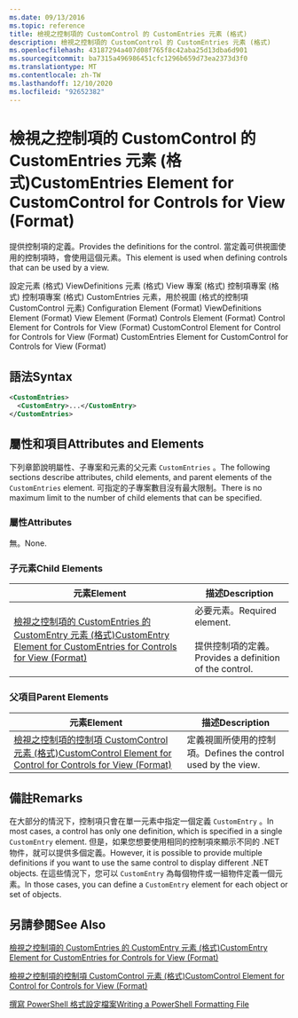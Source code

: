 ```yaml
---
ms.date: 09/13/2016
ms.topic: reference
title: 檢視之控制項的 CustomControl 的 CustomEntries 元素 (格式)
description: 檢視之控制項的 CustomControl 的 CustomEntries 元素 (格式)
ms.openlocfilehash: 43187294a407d08f765f8c42aba25d13dba6d901
ms.sourcegitcommit: ba7315a496986451cfc1296b659d73ea2373d3f0
ms.translationtype: MT
ms.contentlocale: zh-TW
ms.lasthandoff: 12/10/2020
ms.locfileid: "92652382"
---
```

# <a name="customentries-element-for-customcontrol-for-controls-for-view-format"></a><span data-ttu-id="7c1cc-103">檢視之控制項的 CustomControl 的 CustomEntries 元素 (格式)</span><span class="sxs-lookup"><span data-stu-id="7c1cc-103">CustomEntries Element for CustomControl for Controls for View (Format)</span></span>

<span data-ttu-id="7c1cc-104">提供控制項的定義。</span><span class="sxs-lookup"><span data-stu-id="7c1cc-104">Provides the definitions for the control.</span></span> <span data-ttu-id="7c1cc-105">當定義可供視圖使用的控制項時，會使用這個元素。</span><span class="sxs-lookup"><span data-stu-id="7c1cc-105">This element is used when defining controls that can be used by a view.</span></span>

<span data-ttu-id="7c1cc-106">設定元素 (格式) ViewDefinitions 元素 (格式) View 專案 (格式) 控制項專案 (格式) 控制項專案 (格式) CustomEntries 元素，用於視圖 (格式的控制項 CustomControl 元素) </span><span class="sxs-lookup"><span data-stu-id="7c1cc-106">Configuration Element (Format) ViewDefinitions Element (Format) View Element (Format) Controls Element (Format) Control Element for Controls for View (Format) CustomControl Element for Control for Controls for View (Format) CustomEntries Element for CustomControl for Controls for View (Format)</span></span>

## <a name="syntax"></a><span data-ttu-id="7c1cc-107">語法</span><span class="sxs-lookup"><span data-stu-id="7c1cc-107">Syntax</span></span>

```xml
<CustomEntries>
  <CustomEntry>...</CustomEntry>
</CustomEntries>
```

## <a name="attributes-and-elements"></a><span data-ttu-id="7c1cc-108">屬性和項目</span><span class="sxs-lookup"><span data-stu-id="7c1cc-108">Attributes and Elements</span></span>

<span data-ttu-id="7c1cc-109">下列章節說明屬性、子專案和元素的父元素 `CustomEntries` 。</span><span class="sxs-lookup"><span data-stu-id="7c1cc-109">The following sections describe attributes, child elements, and parent elements of the `CustomEntries` element.</span></span> <span data-ttu-id="7c1cc-110">可指定的子專案數目沒有最大限制。</span><span class="sxs-lookup"><span data-stu-id="7c1cc-110">There is no maximum limit to the number of child elements that can be specified.</span></span>

### <a name="attributes"></a><span data-ttu-id="7c1cc-111">屬性</span><span class="sxs-lookup"><span data-stu-id="7c1cc-111">Attributes</span></span>

<span data-ttu-id="7c1cc-112">無。</span><span class="sxs-lookup"><span data-stu-id="7c1cc-112">None.</span></span>

### <a name="child-elements"></a><span data-ttu-id="7c1cc-113">子元素</span><span class="sxs-lookup"><span data-stu-id="7c1cc-113">Child Elements</span></span>

|<span data-ttu-id="7c1cc-114">元素</span><span class="sxs-lookup"><span data-stu-id="7c1cc-114">Element</span></span>|<span data-ttu-id="7c1cc-115">描述</span><span class="sxs-lookup"><span data-stu-id="7c1cc-115">Description</span></span>|
|-------------|-----------------|
|[<span data-ttu-id="7c1cc-116">檢視之控制項的 CustomEntries 的 CustomEntry 元素 (格式)</span><span class="sxs-lookup"><span data-stu-id="7c1cc-116">CustomEntry Element for CustomEntries for Controls for View (Format)</span></span>](./customentry-element-for-customentries-for-controls-for-view-format.md)|<span data-ttu-id="7c1cc-117">必要元素。</span><span class="sxs-lookup"><span data-stu-id="7c1cc-117">Required element.</span></span><br /><br /> <span data-ttu-id="7c1cc-118">提供控制項的定義。</span><span class="sxs-lookup"><span data-stu-id="7c1cc-118">Provides a definition of the control.</span></span>|

### <a name="parent-elements"></a><span data-ttu-id="7c1cc-119">父項目</span><span class="sxs-lookup"><span data-stu-id="7c1cc-119">Parent Elements</span></span>

|<span data-ttu-id="7c1cc-120">元素</span><span class="sxs-lookup"><span data-stu-id="7c1cc-120">Element</span></span>|<span data-ttu-id="7c1cc-121">描述</span><span class="sxs-lookup"><span data-stu-id="7c1cc-121">Description</span></span>|
|-------------|-----------------|
|[<span data-ttu-id="7c1cc-122">檢視之控制項的控制項 CustomControl 元素 (格式)</span><span class="sxs-lookup"><span data-stu-id="7c1cc-122">CustomControl Element for Control for Controls for View (Format)</span></span>](./customcontrol-element-for-control-for-controls-for-view-format.md)|<span data-ttu-id="7c1cc-123">定義視圖所使用的控制項。</span><span class="sxs-lookup"><span data-stu-id="7c1cc-123">Defines the control used by the view.</span></span>|

## <a name="remarks"></a><span data-ttu-id="7c1cc-124">備註</span><span class="sxs-lookup"><span data-stu-id="7c1cc-124">Remarks</span></span>

<span data-ttu-id="7c1cc-125">在大部分的情況下，控制項只會在單一元素中指定一個定義 `CustomEntry` 。</span><span class="sxs-lookup"><span data-stu-id="7c1cc-125">In most cases, a control has only one definition, which is specified in a single `CustomEntry` element.</span></span> <span data-ttu-id="7c1cc-126">但是，如果您想要使用相同的控制項來顯示不同的 .NET 物件，就可以提供多個定義。</span><span class="sxs-lookup"><span data-stu-id="7c1cc-126">However, it is possible to provide multiple definitions if you want to use the same control to display different .NET objects.</span></span> <span data-ttu-id="7c1cc-127">在這些情況下，您可以 `CustomEntry` 為每個物件或一組物件定義一個元素。</span><span class="sxs-lookup"><span data-stu-id="7c1cc-127">In those cases, you can define a `CustomEntry` element for each object or set of objects.</span></span>

## <a name="see-also"></a><span data-ttu-id="7c1cc-128">另請參閱</span><span class="sxs-lookup"><span data-stu-id="7c1cc-128">See Also</span></span>

[<span data-ttu-id="7c1cc-129">檢視之控制項的 CustomEntries 的 CustomEntry 元素 (格式)</span><span class="sxs-lookup"><span data-stu-id="7c1cc-129">CustomEntry Element for CustomEntries for Controls for View (Format)</span></span>](./customentry-element-for-customentries-for-controls-for-view-format.md)

[<span data-ttu-id="7c1cc-130">檢視之控制項的控制項 CustomControl 元素 (格式)</span><span class="sxs-lookup"><span data-stu-id="7c1cc-130">CustomControl Element for Control for Controls for View (Format)</span></span>](./customcontrol-element-for-control-for-controls-for-view-format.md)

[<span data-ttu-id="7c1cc-131">撰寫 PowerShell 格式設定檔案</span><span class="sxs-lookup"><span data-stu-id="7c1cc-131">Writing a PowerShell Formatting File</span></span>](./writing-a-powershell-formatting-file.md)
